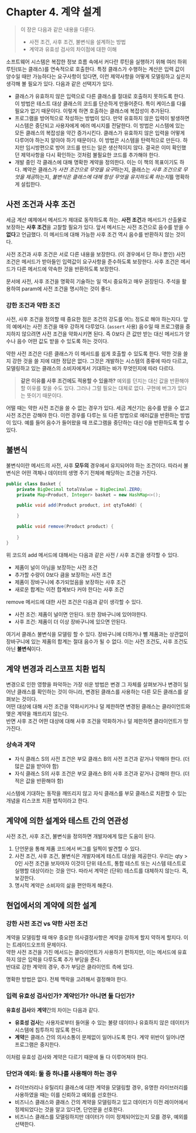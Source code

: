 # Chapter 4. 계약 설계

> 이 장은 다음과 같은 내용을 다룬다.
>
> - 사전 조건, 사후 조건, 불변식을 설계하는 방법
> - 계약과 유효성 검사의 차이점에 대한 이해
>

소프트웨어 시스템은 복잡한 정보 흐름 속에서 커다란 루틴을 실행하기 위해 여러 하위 루틴(또는 클래스)를 연속적으로 호출한다. 특정 클래스가 수행하는 계산은 입력 값이 양수일 때만 가능하다는 요구사항이 있다면, 이런 제약사항을 어떻게 모델링하고 싶은지 생각해 볼 필요가 있다. 다음과 같은 선택지가 있다.

- 클래스가 유효하지 않은 입력으로 다른 클래스를 절대로 호출하지 못하도록 한다. 이 방법은 테스트 대상 클래스의 코드를 단순하게 만들어준다. 특이 케이스를 다룰 필요가 없기 때문이다. 이렇게 하면 호출하는 클래스에 복잡성이 추가된다.
- 프로그램을 방어적으로 작성하는 방법이 있다. 만약 유효하지 않은 입력이 발생하면 시스템은 중단되고 사용자에게 에러 메시지를 전달한다. 이 방법은 시스템에 있는 모든 클래스의 복잡성을 약간 증가시킨다. 클래스가 유효하지 않은 입력을 어떻게 다루어야 하는지 알아야 하기 때문이다. 이 방법은 시스템을 탄력적으로 만든다. 하지만 임시방편으로 방어 코드를 만드는 일은 생산적이지 않다. 결국은 이미 확인했던 제약사항을 다시 확인하는 것처럼 불필요한 코드를 추가해야 한다.
- 개발 중인 각 클래스에 대해 명확한 계약을 정의한다. 이는 이 책의 목표이기도 하다. 꼐약은 클래스가 *사전 조건으로 무엇을 요구*하는지, 클래스는 *사후 조건으로 무엇을 제공*하는지, *불변식은 클래스에 대해 항상 무엇을 유지하도록 하는지*를 명확하게 설립한다.

## 사전 조건과 사후 조건

세금 계산 예제에서 메서드가 제대로 동작하도록 하는. **사전 조건**과 메서드가 산출물로 보장하는 **사후 조건**을 고찰할 필요가 있다. 앞서 메서드는 사전 조건으로 음수를 받을 수 **없다**고 언급했다. 이 메서드에 대해 가능한 사후 조건 역시 음수를 반환하지 않는 것이다.

사전 조건과 사후 조건은 서로 다른 내용을 보장한다. (이 경우에서 단 하나 뿐인) 사전 조건은 메서드가 받아들인 입력값이 요구사항을 준수하도록 보장한다. 사후 조건은 메서드가 다른 메서드에 약속한 것을 반환하도록 보장한다.

문서에 사전, 사후 조건을 명확히 기술하는 일 역시 중요하고 매우 권장된다. 주석을 활용하여  param에 사전 조건을 명시하는 것이 좋다.

### 강한 조건과 약한 조건

사전, 사후 조건을 정의할 때 중요한 점은 조건의 강도를 어느 정도로 해야 하는지다. 앞의 예에서는 사전 조건을 매우 강하게 다루었다. (`assert` 사용)
음수일 때 프로그램을 중지하지 않으려면 사전 조건을 약화시키면 된다. 즉 0보다 큰 값만 받는 대신 메서드가 양수나 음수 어떤 값도 받을 수 있도록 하는 것이다.

약한 사전 조건은 다른 클래스가 이 메서드를 쉽게 호출할 수 있도록 한다. 약한 것을 쓸지 강한 것을 쓸 지에 대한 정답은 없다. 그것은 개발하는 시스템의 종류에 따라 다르고, 모델링하고 있는 클래스의 소비자에게서 기대하는 바가 무엇인지에 따라 다르다.

> **같은 이유를 사후 조건에도 적용할 수 있을까?**
> 예외를 던지는 대신 값을 반환해야 할 이유를 찾을 수도 있다. 그러나 그럴 필요는 대체로 없다. 구현에 버그가 있다는 뜻이기 때문이다.

어떨 때는 약한 사전 조건을 쓸 수 없는 경우가 있다. 세금 계산기는 음수를 받을 수 없고 사전 조건은 강해야 한다. 이런 경우를 다루는 또 다른 방법으로 에러값을 반환하는 방법이 있다. 예를 들어 음수가 들어왔을 때 프로그램을 중단하는 대신 0을 반환하도록 할 수 있다. 

## 불변식

불변식이란 메서드의 사전, 사후 **모두의** 경우에서 유지되어야 하는 조건이다. 따라서 불변식은 어떤 객체나 데이터의 생명 주기 전체에 해당하는 조건을 가진다.

```java
public class Basket {
    private BigDecimal totalValue = BigDecimal.ZERO;
    private Map<Product, Integer> basket = new HashMap<>();

    public void add(Product product, int qtyToAdd) {

    }

    public void remove(Product product) {
        
    }
}

```

위 코드의 add 메서드에 대해서는 다음과 같은 사전 / 사후 조건을 생각할 수 있다.

- 제품이 널이 아님을 보장하는 사전 조건
- 추가할 수량이 0보다 큼을 보장하는 사전 조건
- 제품이 장바구니에 추가되었음을 보장하는 사후 조건
- 새로운 합계는 이전 합계보다 커야 한다는 사후 조건

remove 메서드에 대한 사전 조건은 다음과 같이 생각할 수 있다.

- 사전 조건: 제품이 널이면 안된다. 또한 장바구니에 있어야한다.
- 사후 조건: 제품이 더 이상 장바구니에 있으면 안된다.

여기서 클래스 불변식을 모델링 할 수 있다. 장바구니에 더하거나 뺄 제품과는 상관없이 장바구니에 있는 제품의 합계는 절대 음수가 될 수 없다. 이는 사전 조건도, 사후 조건도 아닌 **불변식**이다.

## 계약 변경과 리스코프 치환 법칙

변경으로 인한 영향을 파악하는 가장 쉬운 방법은 변경 그 자체를 살펴보거나 변경이 일어난 클래스를 확인하는 것이 아니라, 변경된 클래스를 사용하는 다른 모든 클래스를 살펴보는 것이다.  
어떤 대상에 대해 사전 조건을 약화시키거나 덜 제한하면 변경된 클래스는 클라이언트와 맺은 계약을 깨뜨리지 않는다.  
반면 사후 조건 어떤 대상에 대해 사후 조건을 약화하거나 덜 제한하면 클라이언트가 망가진다.

### 상속과 계약

- 자식 클래스 S의 사전 조건은 부모 클래스 B의 사전 조건과 같거나 약해야 한다. (더 많은 값을 받아야 함)
- 자식 클래스 S의 사후 조건은 부모 클래스 B의 사후 조건과 같거나 강해야 한다. (더 적은 값을 반환해야 함)

시스템에 기대하는 동작을 깨뜨리지 않고 자식 클래스를 부모 클래스로 치환할 수 있는 개념을 리스코프 치환 법칙이라고 한다.

## 계약에 의한 설계와 테스트 간의 연관성

사전 조건, 사후 조건, 불변식을 정의하면 개발자에게 많은 도움이 된다.

1. 단언문을 통해 제품 코드에서 버그를 일찍이 발견할 수 있다.
2. 사전 조건, 사후 조건, 불변식은 개발자에게 테스트 대상을 제공한다.
우리는 qty > 0인 사전 조건을 보자마자 이것이 단위 테스트, 통합 테스트 또는 시스템 테스트로 실행할 대상이라는 것을 안다. 따라서 계약은 (단위) 테스트를 대체하지 않는다. 즉, 보강한다.
3. 명시적 계약은 소비자의 삶을 편안하게 해준다.

## 현업에서의 계약에 의한 설계

### 강한 사전 조건 vs 약한 사전 조건

계약을 모델링할 때 매우 중요한 의사결정사항은 계약을 강하게 할지 약하게 할지다. 이는 트레이드오프의 문제이다.  
약한 사전 조건을 가진 메서드는 클라이언트가 사용하기 편하지만, 이는 메서드에 유효하지 않은 입력을 다루도록 추가 부담을 준다.  
반대로 강한 계약의 경우, 추가 부담은 클라이언트 측에 있다.  

명확한 방법은 없다. 전체 맥락을 고려해서 결정해야 한다.

### 입력 유효성 검사인가? 계약인가? 아니면 둘 다인가?

**유효성 검사**와 **계약**간의 차이는 다음과 같다.

- **유효성 검사**는 사용자로부터 들어올 수 있는 불량 데이터나 유효하지 않은 데이터가 시스템에 침투하지 않도록 한다.
- **계약**은 클래스 간의 의사소통이 문제없이 일어나도록 한다. 계약 위반이 일어나면 프로그램은 중지한다.

이처럼 유효성 검사와 계약은 다르기 때문에 둘 다 이루어져야 한다.

### 단언과 예외: 둘 중 하나를 사용해야 하는 경우

- 라이브러리나 유틸리티 클래스에 대한 계약을 모델링할 경우, 유명한 라이브러리를 사용하였을 때는 이를 신뢰하고 예외를 선호한다.
- 비즈니스 클래스와 클래스 간의 계약을 모델링하고 있고 데이터가 이전 레이어에서 정제되었다는 것을 알고 있다면, 단언문을 선호한다.
- 비즈니스 클래스를 모델링하지만 데이터가 이미 정제되어있는지 모를 경우, 예외를 선택한다.
